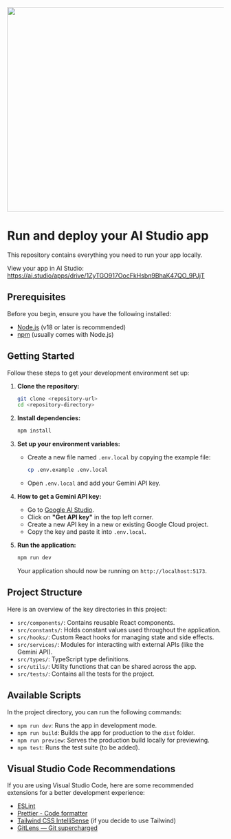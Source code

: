 <div align="center">
<img width="1200" height="475" alt="GHBanner" src="https://github.com/user-attachments/assets/0aa67016-6eaf-458a-adb2-6e31a0763ed6" />
</div>

# Run and deploy your AI Studio app

This repository contains everything you need to run your app locally.

View your app in AI Studio: https://ai.studio/apps/drive/1ZyTGO917OocFkHsbn9BhaK47QO_9PJjT

## Prerequisites

Before you begin, ensure you have the following installed:
*   [Node.js](https://nodejs.org/) (v18 or later is recommended)
*   [npm](https://www.npmjs.com/) (usually comes with Node.js)

## Getting Started

Follow these steps to get your development environment set up:

1.  **Clone the repository:**
    ```bash
    git clone <repository-url>
    cd <repository-directory>
    ```

2.  **Install dependencies:**
    ```bash
    npm install
    ```

3.  **Set up your environment variables:**
    *   Create a new file named `.env.local` by copying the example file:
        ```bash
        cp .env.example .env.local
        ```
    *   Open `.env.local` and add your Gemini API key.

4.  **How to get a Gemini API key:**
    *   Go to [Google AI Studio](https://aistudio.google.com/).
    *   Click on **"Get API key"** in the top left corner.
    *   Create a new API key in a new or existing Google Cloud project.
    *   Copy the key and paste it into `.env.local`.

5.  **Run the application:**
    ```bash
    npm run dev
    ```
    Your application should now be running on `http://localhost:5173`.

## Project Structure

Here is an overview of the key directories in this project:

*   `src/components/`: Contains reusable React components.
*   `src/constants/`: Holds constant values used throughout the application.
*   `src/hooks/`: Custom React hooks for managing state and side effects.
*   `src/services/`: Modules for interacting with external APIs (like the Gemini API).
*   `src/types/`: TypeScript type definitions.
*   `src/utils/`: Utility functions that can be shared across the app.
*   `src/tests/`: Contains all the tests for the project.

## Available Scripts

In the project directory, you can run the following commands:

*   `npm run dev`: Runs the app in development mode.
*   `npm run build`: Builds the app for production to the `dist` folder.
*   `npm run preview`: Serves the production build locally for previewing.
*   `npm test`: Runs the test suite (to be added).

## Visual Studio Code Recommendations

If you are using Visual Studio Code, here are some recommended extensions for a better development experience:

*   [ESLint](https://marketplace.visualstudio.com/items?itemName=dbaeumer.vscode-eslint)
*   [Prettier - Code formatter](https://marketplace.visualstudio.com/items?itemName=esbenp.prettier-vscode)
*   [Tailwind CSS IntelliSense](https://marketplace.visualstudio.com/items?itemName=bradlc.vscode-tailwindcss) (if you decide to use Tailwind)
*   [GitLens — Git supercharged](https://marketplace.visualstudio.com/items?itemName=eamodio.gitlens)